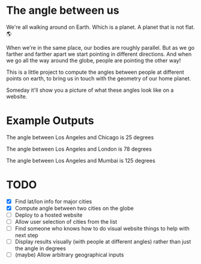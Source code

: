 # The angle between us

We're all walking around on Earth. Which is a planet. A planet that is not flat. 🌎

When we're in the same place, our bodies are roughly parallel. But as we go farther and farther apart we start pointing in different directions. And when we go all the way around the globe, people are pointing the other way! 

This is a little project to compute the angles between people at different points on earth, to bring us in touch with the geometry of our home planet. 

Someday it'll show you a picture of what these angles look like on a website. 

# Example Outputs

The angle between Los Angeles and Chicago is 25 degrees

The angle between Los Angeles and London is 78 degrees

The angle between Los Angeles and Mumbai is 125 degrees

# TODO

- [x] Find lat/lon info for major cities
- [x] Compute angle between two cities on the globe
- [ ] Deploy to a hosted website 
- [ ] Allow user selection of cities from the list
- [ ] Find someone who knows how to do visual website things to help with next step
- [ ] Display results visually (with people at different angles) rather than just the angle in degrees
- [ ] (maybe) Allow arbitrary geographical inputs
